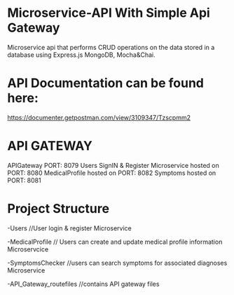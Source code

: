 # Microservice-API With Simple Api Gateway
 Microservice api that performs CRUD operations on the data stored in a database using Express.js MongoDB, Mocha&Chai.
# API Documentation can be found here:
   https://documenter.getpostman.com/view/3109347/Tzscpmm2
# API GATEWAY
  APIGateway PORT: 8079
  Users SignIN & Register Microservice hosted on PORT: 8080
  MedicalProfile hosted on PORT: 8082
  Symptoms hosted on PORT: 8081
# Project Structure
   -Users //User login & register Microservice
   
   -MedicalProfile // Users can create and update medical profile information Microservcice
   
   -SymptomsChecker  //users can search symptoms for associated diagnoses Microservice
   
   -API_Gateway_routefiles  //contains API gateway files
